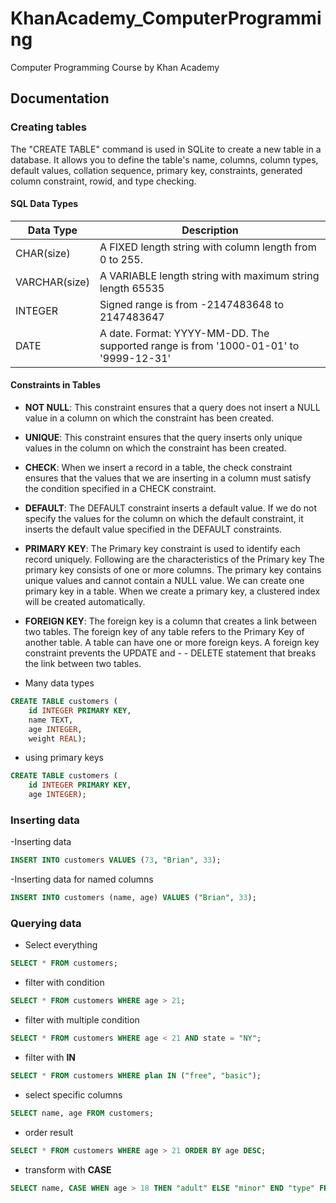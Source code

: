 # KhanAcademy_ComputerProgramming
Computer Programming Course by Khan Academy

## Documentation
###  Creating tables
The "CREATE TABLE" command is used in SQLite to create a new table in a database. It allows you to define the table's name, columns, column types, default values, collation sequence, primary key, constraints, generated column constraint, rowid, and type checking.

#### SQL Data Types
| Data Type      | Description |
| ----------- | ----------- |
| CHAR(size)      |  A FIXED length string with column length from 0 to 255.      |
| VARCHAR(size)   | A VARIABLE length string with maximum string length 65535        |
| INTEGER      | Signed range is from -2147483648 to 2147483647       |
| DATE   | A date. Format: YYYY-MM-DD. The supported range is from '1000-01-01' to '9999-12-31'        |

#### Constraints in Tables
- **NOT NULL**: This constraint ensures that a query does not insert a NULL value in a column on which the constraint has been created.
- **UNIQUE**: This constraint ensures that the query inserts only unique values in the column on which the constraint has been created.
- **CHECK**: When we insert a record in a table, the check constraint ensures that the values that we are inserting in a column must satisfy the condition specified in a CHECK constraint.
- **DEFAULT**: The DEFAULT constraint inserts a default value. If we do not specify the values for the column on which the default constraint, it inserts the default value specified in the DEFAULT constraints.
- **PRIMARY KEY**: The Primary key constraint is used to identify each record uniquely. Following are the characteristics of the Primary key
The primary key consists of one or more columns.
The primary key contains unique values and cannot contain a NULL value.
We can create one primary key in a table.
When we create a primary key, a clustered index will be created automatically.
- **FOREIGN KEY**: The foreign key is a column that creates a link between two tables. The foreign key of any table refers to the Primary Key of another table. A table can have one or more foreign keys. A foreign key constraint prevents the UPDATE and - - DELETE statement that breaks the link between two tables.

- Many data types

```sql
CREATE TABLE customers (
    id INTEGER PRIMARY KEY, 
    name TEXT, 
    age INTEGER, 
    weight REAL);
```
- using primary keys

```sql
CREATE TABLE customers (
    id INTEGER PRIMARY KEY, 
    age INTEGER);
```

### Inserting data
-Inserting data
```sql
INSERT INTO customers VALUES (73, "Brian", 33);
```

-Inserting data for named columns
```sql
INSERT INTO customers (name, age) VALUES ("Brian", 33);
```

### Querying data
- Select everything
```sql
SELECT * FROM customers;
```
- filter with condition
```sql
SELECT * FROM customers WHERE age > 21;
```
- filter with multiple condition
```sql
SELECT * FROM customers WHERE age < 21 AND state = "NY";
```
- filter with **IN**
```sql
SELECT * FROM customers WHERE plan IN ("free", "basic");
```
- select specific columns
```sql
SELECT name, age FROM customers;
```
- order result
```sql
SELECT * FROM customers WHERE age > 21 ORDER BY age DESC;
```
- transform with **CASE**
```sql
SELECT name, CASE WHEN age > 18 THEN "adult" ELSE "minor" END "type" FROM customers;
```